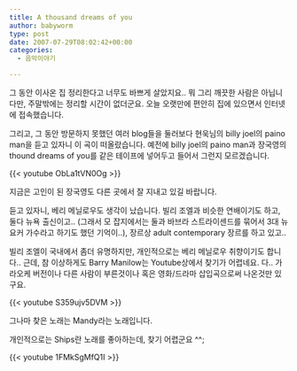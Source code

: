```yaml
---
title: A thousand dreams of you
author: babyworm
type: post
date: 2007-07-29T08:02:42+00:00
categories:
  - 음악이야기

---
```

그 동안 이사온 집 정리한다고 너무도 바쁘게 살았지요.. 뭐 그리 깨끗한 사람은 아닙니다만, 주말밖에는 정리할 시간이 없더군요.
오늘 오랫만에 편안히 집에 있으면서 인터넷에 접속했습니다.

그리고, 그 동안 방문하지 못했던 여러 blog들을 둘러보다 현욱님의 billy joel의 paino man을 듣고 있자니 이 곡이 떠올랐습니다.
예전에 billy joel의 paino man과 장국영의 thound dreams of you를 같은 테이프에 넣어두고 들어서 그런지 모르겠습니다.

{{< youtube ObLa1tVN0Og >}}

지금은 고인이 된 장국영도 다른 곳에서 잘 지내고 있길 바랍니다.

듣고 있자니, 베리 메닐로우도 생각이 났습니다.
빌리 조엘과 비슷한 연배이기도 하고, 둘다 뉴욕 출신이고.. (그래서 모 잡지에서는 둘과 바브라 스트라이센드를 묶어서 3대 뉴요커 가수라고 하기도 했던 기억이..), 장르상 adult contemporary 장르를 하고 있고..

빌리 조엘이 국내에서 좀더 유명하지만, 개인적으로는 베리 메닐로우 취향이기도 합니다..
근데, 참 이상하게도 Barry Manilow는 Youtube상에서 찾기가 어렵네요. 다.. 가라오케 버전이나 다른 사람이 부른것이나 혹은 영화/드라마 삽입곡으로써 나온것만 있구요.

{{< youtube S359ujv5DVM >}}

그나마 찾은 노래는 Mandy라는 노래입니다.

개인적으로는 Ships란 노래를 좋아하는데, 찾기 어렵군요 ^^;

{{< youtube 1FMkSgMfQ1I >}}
